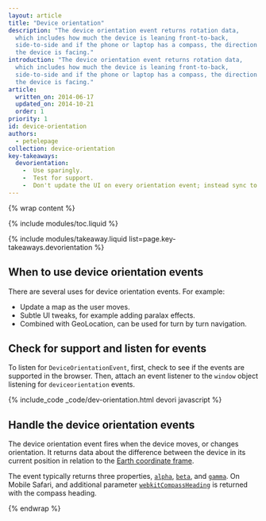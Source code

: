 ```yaml
---
layout: article
title: "Device orientation"
description: "The device orientation event returns rotation data, 
  which includes how much the device is leaning front-to-back, 
  side-to-side and if the phone or laptop has a compass, the direction 
  the device is facing."
introduction: "The device orientation event returns rotation data, 
  which includes how much the device is leaning front-to-back, 
  side-to-side and if the phone or laptop has a compass, the direction 
  the device is facing."
article:
  written_on: 2014-06-17
  updated_on: 2014-10-21
  order: 1
priority: 1
id: device-orientation
authors:
  - petelepage
collection: device-orientation
key-takeaways:
  devorientation: 
    -  Use sparingly.
    -  Test for support.
    -  Don't update the UI on every orientation event; instead sync to requestAnimationFrame.
---
```


{% wrap content %}

{% include modules/toc.liquid %}

{% include modules/takeaway.liquid list=page.key-takeaways.devorientation %}

## When to use device orientation events

There are several uses for device orientation events.  For example:

<ul>
  <li>Update a map as the user moves.</li>
  <li>Subtle UI tweaks, for example adding paralax effects.</li>
  <li>Combined with GeoLocation, can be used for turn by turn navigation.</li>
</ul>

## Check for support and listen for events

To listen for `DeviceOrientationEvent`, first, check to see if the events are
supported in the browser.  Then, attach an event listener to the `window` 
object listening for `deviceorientation` events. 

{% include_code _code/dev-orientation.html devori javascript %}

## Handle the device orientation events

The device orientation event fires when the device moves, or changes 
orientation.  It returns data about the difference between the device in 
its current position in relation to the <a href="index.html#earth-coordinate-frame">
Earth coordinate frame</a>.

The event typically returns three properties, 
<a href="index.html#rotation-data">`alpha`</a>, 
<a href="index.html#rotation-data">`beta`</a>, and 
<a href="index.html#rotation-data">`gamma`</a>.  On Mobile Safari, and
additional parameter <a href="https://developer.apple.com/library/safari/documentation/SafariDOMAdditions/Reference/DeviceOrientationEventClassRef/DeviceOrientationEvent/DeviceOrientationEvent.html">`webkitCompassHeading`</a> is returned with the compass
heading.


{% endwrap %}
